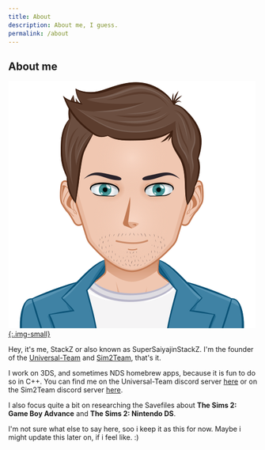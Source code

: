```yaml
---
title: About
description: About me, I guess.
permalink: /about
---
```


## About me
[![StackZ-Avatar-Image](/assets/images/stackz.png){:.img-small}](/assets/images/stackz.png)

Hey, it's me, StackZ or also known as SuperSaiyajinStackZ. I'm the founder of the [Universal-Team](https://github.com/Universal-Team) and [Sim2Team](https://github.com/Sim2Team), that's it.

I work on 3DS, and sometimes NDS homebrew apps, because it is fun to do so in C++. You can find me on the Universal-Team discord server [here](https://universal-team.net/discord) or on the Sim2Team discord server [here](https://discord.gg/dqfrTaerB6).

I also focus quite a bit on researching the Savefiles about **The Sims 2: Game Boy Advance** and **The Sims 2: Nintendo DS**.

I'm not sure what else to say here, soo i keep it as this for now. Maybe i might update this later on, if i feel like. :)